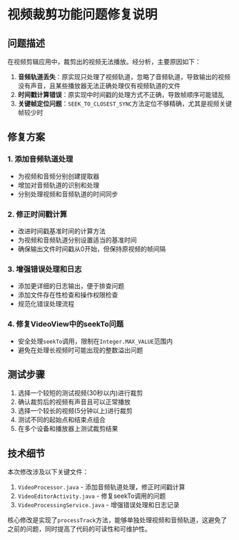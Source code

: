 # 视频裁剪功能问题修复说明

## 问题描述

在视频剪辑应用中，裁剪出的视频无法播放。经分析，主要原因如下：

1. **音频轨道丢失**：原实现只处理了视频轨道，忽略了音频轨道，导致输出的视频没有声音，且某些播放器无法正确处理仅有视频轨道的文件
2. **时间戳计算错误**：原实现中时间戳的处理方式不正确，导致帧顺序可能错乱
3. **关键帧定位问题**：`SEEK_TO_CLOSEST_SYNC`方法定位不够精确，尤其是视频关键帧较少时

## 修复方案

### 1. 添加音频轨道处理

- 为视频和音频分别创建提取器
- 增加对音频轨道的识别和处理
- 分别处理视频和音频轨道的时间同步

### 2. 修正时间戳计算

- 改进时间戳基准时间的计算方法
- 为视频和音频轨道分别设置适当的基准时间
- 确保输出文件时间戳从0开始，但保持原视频的帧间隔

### 3. 增强错误处理和日志

- 添加更详细的日志输出，便于排查问题
- 添加文件存在性检查和操作权限检查
- 规范化错误处理流程

### 4. 修复VideoView中的seekTo问题

- 安全处理`seekTo`调用，限制在`Integer.MAX_VALUE`范围内
- 避免在处理长视频时可能出现的整数溢出问题

## 测试步骤

1. 选择一个较短的测试视频(30秒以内)进行裁剪
2. 确认裁剪后的视频有声音且可以正常播放
3. 选择一个较长的视频(5分钟以上)进行裁剪
4. 测试不同的起始点和结束点组合
5. 在多个设备和播放器上测试裁剪结果

## 技术细节

本次修改涉及以下关键文件：

1. `VideoProcessor.java` - 添加音频轨道处理，修正时间戳计算
2. `VideoEditorActivity.java` - 修复seekTo调用的问题
3. `VideoProcessingService.java` - 增强错误处理和日志记录

核心修改是实现了`processTrack`方法，能够单独处理视频和音频轨道，这避免了之前的问题，同时提高了代码的可读性和可维护性。 